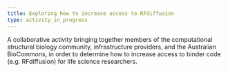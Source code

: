 ```yaml
---
title: Exploring how to increase access to RFdiffusion
type: activity_in_progress
---
```


A collaborative activity bringing together members of the computational structural biology community, infrastructure providers, and the Australian BioCommons, in order to determine how to increase access to binder code (e.g. RFdiffusion) for life science researchers.
